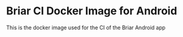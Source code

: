 # Briar CI Docker Image for Android

This is the docker image used for the CI of the Briar Android app
